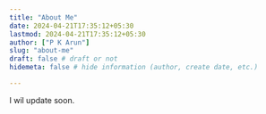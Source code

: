 ```yaml
---
title: "About Me"
date: 2024-04-21T17:35:12+05:30
lastmod: 2024-04-21T17:35:12+05:30
author: ["P K Arun"]
slug: "about-me"
draft: false # draft or not
hidemeta: false # hide information (author, create date, etc.)

---
```


I wil update soon.